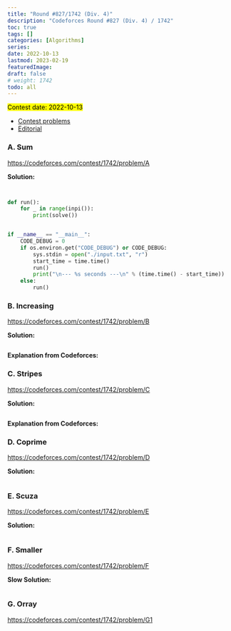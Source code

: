 ```yaml
---
title: "Round #827/1742 (Div. 4)"
description: "Codeforces Round #827 (Div. 4) / 1742"
toc: true
tags: []
categories: [Algorithms]
series:
date: 2022-10-13
lastmod: 2023-02-19
featuredImage:
draft: false
# weight: 1742
todo: all
---
```


<mark>Contest date: 2022-10-13</mark>

- [Contest problems](https://codeforces.com/contest/1742)
- [Editorial](https://codeforces.com/blog/entry/107962)


### A. Sum

https://codeforces.com/contest/1742/problem/A

**Solution:**

```python


def run():
    for _ in range(inpi()):
        print(solve())


if __name__ == "__main__":
    CODE_DEBUG = 0
    if os.environ.get("CODE_DEBUG") or CODE_DEBUG:
        sys.stdin = open("./input.txt", "r")
        start_time = time.time()
        run()
        print("\n--- %s seconds ---\n" % (time.time() - start_time))
    else:
        run()
```


### B. Increasing

https://codeforces.com/contest/1742/problem/B



**Solution:**

```python

```

**Explanation from Codeforces:**



### C. Stripes

https://codeforces.com/contest/1742/problem/C


**Solution:**

```python

```

**Explanation from Codeforces:**



### D. Coprime

https://codeforces.com/contest/1742/problem/D


**Solution:**

```python

```

### E. Scuza

https://codeforces.com/contest/1742/problem/E

**Solution:**

```python

```


### F. Smaller

https://codeforces.com/contest/1742/problem/F


**Slow Solution:**

```python

```


### G. Orray

https://codeforces.com/contest/1742/problem/G1

